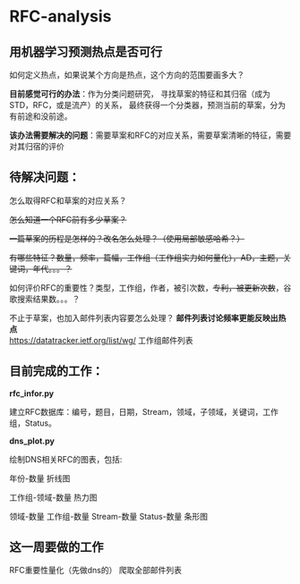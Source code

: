 # RFC-analysis

## 用机器学习预测热点是否可行 

如何定义热点，如果说某个方向是热点，这个方向的范围要画多大？


**目前感觉可行的办法**：作为分类问题研究， 寻找草案的特征和其归宿（成为STD，RFC，或是流产）的关系， 最终获得一个分类器，预测当前的草案，分为有前途和没前途。

**该办法需要解决的问题**：需要草案和RFC的对应关系，需要草案清晰的特征，需要对其归宿的评价

## 待解决问题：

怎么取得RFC和草案的对应关系？

~~怎么知道一个RFC前有多少草案？~~

~~一篇草案的历程是怎样的？改名怎么处理？（使用局部敏感哈希？）~~

~~有哪些特征？数量，频率，篇幅，工作组（工作组实力如何量化），AD，主题，关键词，年代。。。？~~

如何评价RFC的重要性？类型，工作组，作者，被引次数，~~专利，被更新次数~~，谷歌搜索结果数。。。？

不止于草案，也加入邮件列表内容要怎么处理？ **邮件列表讨论频率更能反映出热点**  
https://datatracker.ietf.org/list/wg/   工作组邮件列表


## 目前完成的工作：

**rfc_infor.py**

建立RFC数据库：编号，题目，日期，Stream，领域，子领域，关键词，工作组，Status。

**dns_plot.py**

绘制DNS相关RFC的图表，包括:

年份-数量 折线图

工作组-领域-数量 热力图

领域-数量 工作组-数量 Stream-数量 Status-数量 条形图


## 这一周要做的工作

RFC重要性量化（先做dns的）
爬取全部邮件列表


